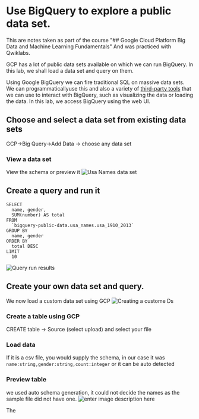 # Use BigQuery to explore a public data set.
This are notes taken as part of the course "## Google Cloud Platform Big Data and Machine Learning Fundamentals" And was practiced with Qwiklabs.

GCP has a lot of public data sets available on which we can run BigQuery. In this lab, we shall  load a data set and query on them. 

Using Google BigQuery we can fire traditional SQL on massive data sets. We can programmaticallyuse this and also a variety of [third-party tools](https://cloud.google.com/bigquery/third-party-tools) that we can use to interact with BigQuery, such as visualizing the data or loading the data. In this lab, we access BigQuery using the web UI.

## Choose and select a data set from existing data sets
GCP->Big Query->Add Data -> choose any data set
### View a data set
View the  schema or preview it 
![Usa Names data set](https://i.imgur.com/ksJrZqC.png)

## Create a query and run it 
```
SELECT
  name, gender,
  SUM(number) AS total
FROM
  `bigquery-public-data.usa_names.usa_1910_2013`
GROUP BY
  name, gender
ORDER BY
  total DESC
LIMIT
  10
```
![Query run results](https://i.imgur.com/nFuFqBW.png)

## Create your own data set and query. 
We now load a custom data set using GCP
![Creating a custome Ds](https://i.imgur.com/pjiC1vv.png)

### Create a table using GCP
CREATE table -> Source (select upload) and select your file
### Load data
If it is a csv file, you would supply the schema, in our case it was
`name:string,gender:string,count:integer` or it can be auto detected
### Preview table 
we used auto schema generation, it could not decide the names as the sample file did not have one. 
![enter image description here](https://i.imgur.com/m61ZTOM.png)

The 
<!--stackedit_data:
eyJoaXN0b3J5IjpbLTY4NTU0NDg0NywtNjY2OTg5NTM2LC0xNj
Q2MTA3ODU3LDg1MTkyMTczMCwxOTAwNzExMjMzLC0xMDY0NzYx
MDM5XX0=
-->
